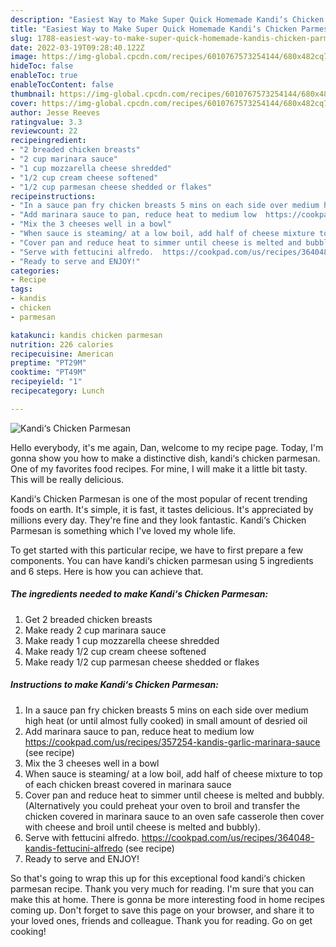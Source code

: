 ```yaml
---
description: "Easiest Way to Make Super Quick Homemade Kandi‘s Chicken Parmesan"
title: "Easiest Way to Make Super Quick Homemade Kandi‘s Chicken Parmesan"
slug: 1788-easiest-way-to-make-super-quick-homemade-kandis-chicken-parmesan
date: 2022-03-19T09:28:40.122Z
image: https://img-global.cpcdn.com/recipes/6010767573254144/680x482cq70/kandis-chicken-parmesan-recipe-main-photo.jpg
hideToc: false
enableToc: true
enableTocContent: false
thumbnail: https://img-global.cpcdn.com/recipes/6010767573254144/680x482cq70/kandis-chicken-parmesan-recipe-main-photo.jpg
cover: https://img-global.cpcdn.com/recipes/6010767573254144/680x482cq70/kandis-chicken-parmesan-recipe-main-photo.jpg
author: Jesse Reeves
ratingvalue: 3.3
reviewcount: 22
recipeingredient:
- "2 breaded chicken breasts"
- "2 cup marinara sauce"
- "1 cup mozzarella cheese shredded"
- "1/2 cup cream cheese softened"
- "1/2 cup parmesan cheese shedded or flakes"
recipeinstructions:
- "In a sauce pan fry chicken breasts 5 mins on each side over medium high heat (or until almost fully cooked) in small amount of desried oil"
- "Add marinara sauce to pan, reduce heat to medium low  https://cookpad.com/us/recipes/357254-kandis-garlic-marinara-sauce           (see recipe)"
- "Mix the 3 cheeses well in a bowl"
- "When sauce is steaming/ at a low boil, add half of cheese mixture to top of each chicken breast covered in marinara sauce"
- "Cover pan and reduce heat to simmer until cheese is melted and bubbly. (Alternatively you could preheat your oven to broil and transfer the chicken covered in marinara sauce to an oven safe casserole then cover with cheese and broil until cheese is melted and bubbly)."
- "Serve with fettucini alfredo.  https://cookpad.com/us/recipes/364048-kandis-fettucini-alfredo           (see recipe)"
- "Ready to serve and ENJOY!"
categories:
- Recipe
tags:
- kandis
- chicken
- parmesan

katakunci: kandis chicken parmesan 
nutrition: 226 calories
recipecuisine: American
preptime: "PT29M"
cooktime: "PT49M"
recipeyield: "1"
recipecategory: Lunch

---
```



![Kandi‘s Chicken Parmesan](https://img-global.cpcdn.com/recipes/6010767573254144/680x482cq70/kandis-chicken-parmesan-recipe-main-photo.jpg)

Hello everybody, it's me again, Dan, welcome to my recipe page. Today, I'm gonna show you how to make a distinctive dish, kandi‘s chicken parmesan. One of my favorites food recipes. For mine, I will make it a little bit tasty. This will be really delicious.

Kandi‘s Chicken Parmesan is one of the most popular of recent trending foods on earth. It's simple, it is fast, it tastes delicious. It's appreciated by millions every day. They're fine and they look fantastic. Kandi‘s Chicken Parmesan is something which I've loved my whole life.




To get started with this particular recipe, we have to first prepare a few components. You can have kandi‘s chicken parmesan using 5 ingredients and 6 steps. Here is how you can achieve that.

<!--inarticleads1-->

##### The ingredients needed to make Kandi‘s Chicken Parmesan:

1. Get 2 breaded chicken breasts
1. Make ready 2 cup marinara sauce
1. Make ready 1 cup mozzarella cheese shredded
1. Make ready 1/2 cup cream cheese softened
1. Make ready 1/2 cup parmesan cheese shedded or flakes




<!--inarticleads2-->

##### Instructions to make Kandi‘s Chicken Parmesan:

1. In a sauce pan fry chicken breasts 5 mins on each side over medium high heat (or until almost fully cooked) in small amount of desried oil
1. Add marinara sauce to pan, reduce heat to medium low  https://cookpad.com/us/recipes/357254-kandis-garlic-marinara-sauce           (see recipe)
1. Mix the 3 cheeses well in a bowl
1. When sauce is steaming/ at a low boil, add half of cheese mixture to top of each chicken breast covered in marinara sauce
1. Cover pan and reduce heat to simmer until cheese is melted and bubbly. (Alternatively you could preheat your oven to broil and transfer the chicken covered in marinara sauce to an oven safe casserole then cover with cheese and broil until cheese is melted and bubbly).
1. Serve with fettucini alfredo.  https://cookpad.com/us/recipes/364048-kandis-fettucini-alfredo           (see recipe)
1. Ready to serve and ENJOY!



So that's going to wrap this up for this exceptional food kandi‘s chicken parmesan recipe. Thank you very much for reading. I'm sure that you can make this at home. There is gonna be more interesting food in home recipes coming up. Don't forget to save this page on your browser, and share it to your loved ones, friends and colleague. Thank you for reading. Go on get cooking!
